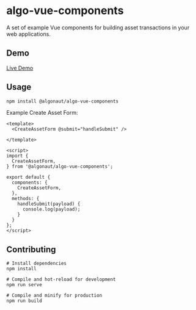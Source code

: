 # algo-vue-components

A set of example Vue components for building asset transactions in your web applications.

## Demo

[Live Demo](https://algonaut.github.com/algo-vue-components)

## Usage

```bash
npm install @algonaut/algo-vue-components
```

Example Create Asset Form:

```
<template>
  <CreateAssetForm @submit="handleSubmit" />

</template>

<script>
import {
  CreateAssetForm,
} from '@algonaut/algo-vue-components';

export default {
  components: {
    CreateAssetForm,
  },
  methods: {
    handleSubmit(payload) {
      console.log(payload);
    }
  }
};
</script>
```

## Contributing

```
# Install dependencies
npm install

# Compile and hot-reload for development
npm run serve

# Compile and minify for production
npm run build
```
